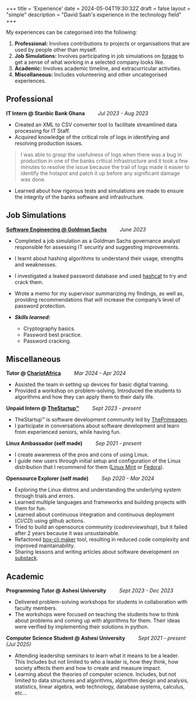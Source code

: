 +++
title = 'Experience'
date = 2024-05-04T19:30:32Z
draft = false
layout = "simple"
description = "David Saah's experience in the technology field"
+++

My experiences can be categorised into the following:

1. **Professional:** Involves contributions to projects or organisations that
are used by people other than myself.
2. **Job Simulations:** Involves participating in job simulations on
[forage](https://www.theforage.com) to get a sense of what working in a selected
company looks like.
3. **Academic:** Involves academic timeline, and extracurricular activities.
4. **Miscellaneous:** Includes volunteering and other uncategorised experiences.

## Professional

**IT Intern @ Stanbic Bank Ghana** &emsp;&emsp; *Jul 2023 - Aug 2023*

- Created an XML to CSV converter tool to facilitate streamlined data processing
for IT Staff.
- Acquired knowledge of the critical role of logs in identifying and resolving
production issues.

> I was able to grasp the usefulness of logs when there was a bug in production
in one of the banks critical infrastructure and it took a few minutes to resolve
the issue because the trail of logs made it easier to identify the hotspot and patch
it up before any significant damage was done.

- Learned about how rigorous tests and simulations are made to ensure the
integrity of the banks software and infrastructure.

## Job Simulations

**[Software Engineering @ Goldman Sachs](https://bit.ly/49F4mDy)** &emsp;&emsp; *June 2023*

- Completed a job simulation as a Goldman Sachs governance analyst responsible
for assessing IT security and suggesting improvements.
- I learnt about hashing algorithms to understand their usage, strengths and weaknesses.
- I investigated a leaked password database and used [hashcat](https://hashcat.net/hashcat/) to try and crack them.
- Wrote a memo for my supervisor summarizing my findings, as well as, providing
recommendations that will increase the company’s level of password protection.
- ***Skills learned:***

  - Cryptography basics.
  - Password best practice.
  - Password cracking.

## Miscellaneous

**Tutor @ [ChariotAfrica](https://www.chariotafrica.com/)** &emsp;&emsp; *Mar 2024 - Apr 2024*

- Assisted the team in setting up devices for basic digital training.
- Provided a workshop on problem-solving. Introduced the students to algorithms
and how they can apply them to their daily life.

**Unpaid Intern @ [TheStartup&trade;](http://twitch.tv/ThePrimeagen)** &emsp;&emsp; *Sept 2023 - present*

- TheStartup&trade; is software development community led by [ThePrimeagen](https://linktr.ee/ThePrimeagen).
- I participate in conversations about software development and learn from
experienced seniors, while having fun.

**Linux Ambassador (self made)** &emsp;&emsp; *Sep 2021 - present*

- I create awareness of the pros and cons of using Linux.
- I guide new users through initial setup and configuration of the Linux
distribution that I recommend for them ([Linux Mint](https://linuxmint.com/) or [Fedora](https://fedoraproject.org/)).

**Opensource Explorer (self made)** &emsp;&emsp; *Sep 2020 - Mar 2024*

- Exploring the Linux distros and understanding the underlying system through
trials and errors.
- Learned multiple languages and frameworks and building projects with them for fun.
- Learned about continuous integration and continuous deployment (*CI/CD*) using
github actions.
- Tried to build an opensource community (*codereviewshop*), but it failed after
2 years because it was unsustainable.
- Refactored [box-cli maker](https://bit.ly/3ObcqnA)
tool, resulting in reduced code complexity and
improved maintainability.
- Sharing lessons and writing articles about software development on [substack](https://davesaah.substack.com).

## Academic

**Programming Tutor @ Ashesi University** &emsp;&emsp; *Sept 2023 - Dec 2023*

- Delivered problem-solving workshops for students in collaboration with faculty
members.
- The workshops were focused on teaching the students how to think about problems
and coming up with algorithms for them. Their ideas were verified by implementing
their solutions in python.

**Computer Science Student @ Ashesi University** &emsp;&emsp; *Sept 2021 - present (Jul 2025)*

- Attending leadership seminars to learn what it means to be a leader. This Includes
but not limited to who a leader is, how they think, how society affects them and
how to create and measure impact.
- Learning about the theories of computer science. Includes, but not limited to
data structures and algorithms, algorithm design and analysis, statistics,
linear algebra, web technology, database systems, calculus, etc...
